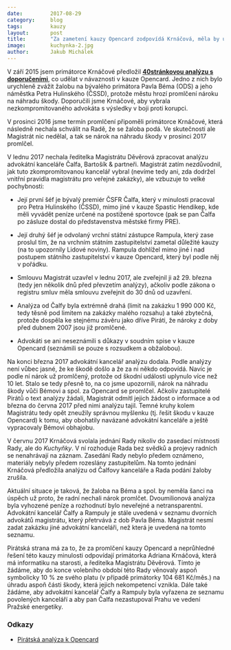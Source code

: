 ```yaml
---
date:         2017-08-29
category:     blog
tags:         kauzy
layout:       post
title:        "Za zametení kauzy Opencard zodpovídá Krnáčová, měla by uhradit část škody."
image:        kuchynka-2.jpg
author:       Jakub Michálek
---
```


V září 2015 jsem primátorce Krnáčové předložil **[40stránkovou analýzu s doporučeními](https://github.com/pirati-cz/KlubPraha/blob/master/spisy/2015/147-opencard-I/1-zadost/attachments/oc-aktualni.pdf)**, co udělat v návaznosti v kauze Opencard. Jedno z nich bylo urychleně zvážit žalobu na bývalého primátora Pavla Béma (ODS) a jeho náměstka Petra Hulinského (ČSSD), protože městu hrozí promlčení nároku na náhradu škody. Doporučili jsme Krnáčové, aby vybrala nezkompromitovaného advokáta s výsledky v boji proti korupci.

V prosinci 2016 jsme termín promlčení připoměli primátorce Krnáčové, která následně nechala schválit na Radě, že se žaloba podá. Ve skutečnosti ale Magistrát nic nedělal, a tak se nárok na náhradu škody v prosinci 2017 promlčel. 

V lednu 2017 nechala ředitelka Magistrátu Děvěrová zpracovat analýzu advokátní kanceláře Čalfa, Bartošík & partneři. Magistrát zatím nezdůvodnil, jak tuto zkompromitovanou kancelář vybral (nevíme tedy ani, zda dodržel vnitřní pravidla magistrátu pro veřejné zakázky), ale vzbuzuje to velké pochybnosti: 

* Její první šéf je bývalý premiér ČSFR Čalfa, který v minulosti pracoval pro Petra Hulinského (ČSSD), mimo jiné v kauze Spastic Hendikep, kde měli vyvádět peníze určené na postižené sportovce (pak se pan Čalfa po zásluze dostal do představenstva městské firmy PRE). 

* Její druhý šéf je odvolaný vrchní státní zástupce Rampula, který zase proslul tím, že na vrchním státním zastupitelství zametal důležité kauzy (na to upozornily Lidové noviny). Rampula dohlížel mimo jiné i nad postupem státního zastupitelství v kauze Opencard, který byl podle něj v pořádku. 

* Smlouvu Magistrát uzavřel v lednu 2017, ale zveřejnil ji až 29. března (tedy jen několik dnů před převzetím analýzy), ačkoliv podle zákona o registru smluv měla smlouvu zveřejnit do 30 dnů od uzavření. 

* Analýza od Čalfy byla  extrémně drahá (limit na zakázku 1 990 000 Kč, tedy těsně pod limitem na zakázky malého rozsahu) a také zbytečná, protože dospěla ke stejnému závěru jako dříve Piráti, že nároky z doby před dubnem 2007 jsou již promlčené.

* Advokáti se ani neseznámili s důkazy v soudním spise v kauze Opencard (seznámili se pouze s rozsudkem a obžalobou). 

Na konci března 2017 advokátní kancelář analýzu dodala. Podle analýzy není vůbec jasné, že ke škodě došlo a že za ni někdo odpovídá. Navíc je podle ní nárok už promlčený, protože od škodní události uplynulo více než 10 let. Stalo se tedy přesně to, na co jsme upozornili, nárok na náhradu škody vůči Bémovi a spol. za Opencard se promlčel. Ačkoliv zastupitelé Pirátů o text analýzy žádali, Magistrát odmítl jejich žádost o informace a od března do června 2017 před nimi analýzu tajil. Temné kruhy kolem Magistrátu tedy opět zneužily správnou myšlenku (tj. řešit škodu v kauze Opencard) k tomu, aby obohatily navázané advokátní kanceláře a ještě vypracovaly Bémovi obhajobu.

V červnu 2017 Krnáčová svolala jednání Rady nikoliv do zasedací místnosti Rady, ale do *Kuchyňky*. V ní rozhoduje Rada bez svědků a projevy radních se nenahrávají na záznam. Zasedání Rady nebylo předem oznámeno, materiály nebyly předem rozeslány zastupitelům. Na tomto jednání Krnáčová předložila analýzu od Čalfovy kanceláře a Rada podání žaloby zrušila.

Aktuální situace je taková, že žaloba na Béma a spol. by neměla šanci na úspěch už proto, že radní nechali nárok promlčet. Dvoumilionová analýza byla vyhozené peníze a rozhodnutí bylo neveřejné a netransparentní. Advokátní kancelář Čalfy a Rampuly je stále uvedená v seznamu dvorních advokátů magistrátu, který přetrvává z dob Pavla Béma. Magistrát nesmí zadat zakázku jiné advokátní kanceláři, než která je uvedená na tomto seznamu.

Pirátská strana má za to, že za promlčení kauzy Opencard a neprůhledné řešení této kauzy minulosti odpovídají primátorka Adriana Krnáčová, která má informatiku na starosti, a ředitelka Magistrátu Děvěrová. Tímto je žádáme, aby do konce volebního období této Rady věnovaly aspoň symbolicky 10 % ze svého platu (v případě primátorky 104 681 Kč/měs.) na úhradu aspoň části škody, která jejich nekompetencí vznikla. Dále také žádáme, aby advokátní kancelář Čalfy a Rampuly byla vyřazena ze seznamu povolených kanceláří a aby pan Čalfa nezastupoval Prahu ve vedení Pražské energetiky.

### Odkazy

* [Pirátská analýza k Opencard](https://github.com/pirati-cz/KlubPraha/blob/master/spisy/2015/147-opencard-I/1-zadost/attachments/oc-aktualni.pdf)
